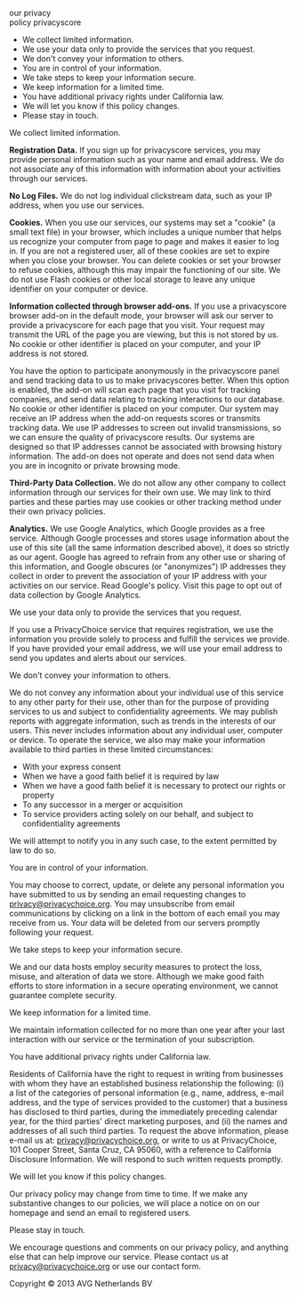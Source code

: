 our privacy  
policy privacyscore

*   We collect limited information.
*   We use your data only to provide the services that you request.
*   We don't convey your information to others.
*   You are in control of your information.
*   We take steps to keep your information secure.
*   We keep information for a limited time.
*   You have additional privacy rights under California law.
*   We will let you know if this policy changes.
*   Please stay in touch.

We collect limited information.

**Registration Data.** If you sign up for privacyscore services, you may provide personal information such as your name and email address. We do not associate any of this information with information about your activities through our services.

**No Log Files.** We do not log individual clickstream data, such as your IP address, when you use our services.

**Cookies.** When you use our services, our systems may set a "cookie" (a small text file) in your browser, which includes a unique number that helps us recognize your computer from page to page and makes it easier to log in. If you are not a registered user, all of these cookies are set to expire when you close your browser. You can delete cookies or set your browser to refuse cookies, although this may impair the functioning of our site. We do not use Flash cookies or other local storage to leave any unique identifier on your computer or device.

**Information collected through browser add-ons.** If you use a privacyscore browser add-on in the default mode, your browser will ask our server to provide a privacyscore for each page that you visit. Your request may transmit the URL of the page you are viewing, but this is not stored by us. No cookie or other identifier is placed on your computer, and your IP address is not stored.

You have the option to participate anonymously in the privacyscore panel and send tracking data to us to make privacyscores better. When this option is enabled, the add-on will scan each page that you visit for tracking companies, and send data relating to tracking interactions to our database. No cookie or other identifier is placed on your computer. Our system may receive an IP address when the add-on requests scores or transmits tracking data. We use IP addresses to screen out invalid transmissions, so we can ensure the quality of privacyscore results. Our systems are designed so that IP addresses cannot be associated with browsing history information. The add-on does not operate and does not send data when you are in incognito or private browsing mode.

**Third-Party Data Collection.** We do not allow any other company to collect information through our services for their own use. We may link to third parties and these parties may use cookies or other tracking method under their own privacy policies.

**Analytics.** We use Google Analytics, which Google provides as a free service. Although Google processes and stores usage information about the use of this site (all the same information described above), it does so strictly as our agent. Google has agreed to refrain from any other use or sharing of this information, and Google obscures (or "anonymizes") IP addresses they collect in order to prevent the association of your IP address with your activities on our service. Read Google's policy. Visit this page to opt out of data collection by Google Analytics.

We use your data only to provide the services that you request.

If you use a PrivacyChoice service that requires registration, we use the information you provide solely to process and fulfill the services we provide. If you have provided your email address, we will use your email address to send you updates and alerts about our services.

We don't convey your information to others.

We do not convey any information about your individual use of this service to any other party for their use, other than for the purpose of providing services to us and subject to confidentiality agreements. We may publish reports with aggregate information, such as trends in the interests of our users. This never includes information about any individual user, computer or device. To operate the service, we also may make your information available to third parties in these limited circumstances:

*   With your express consent
*   When we have a good faith belief it is required by law
*   When we have a good faith belief it is necessary to protect our rights or property
*   To any successor in a merger or acquisition
*   To service providers acting solely on our behalf, and subject to confidentiality agreements

We will attempt to notify you in any such case, to the extent permitted by law to do so.

You are in control of your information.

You may choose to correct, update, or delete any personal information you have submitted to us by sending an email requesting changes to privacy@privacychoice.org. You may unsubscribe from email communications by clicking on a link in the bottom of each email you may receive from us. Your data will be deleted from our servers promptly following your request.

We take steps to keep your information secure.

We and our data hosts employ security measures to protect the loss, misuse, and alteration of data we store. Although we make good faith efforts to store information in a secure operating environment, we cannot guarantee complete security.

We keep information for a limited time.

We maintain information collected for no more than one year after your last interaction with our service or the termination of your subscription.

You have additional privacy rights under California law.

Residents of California have the right to request in writing from businesses with whom they have an established business relationship the following: (i) a list of the categories of personal information (e.g., name, address, e-mail address, and the type of services provided to the customer) that a business has disclosed to third parties, during the immediately preceding calendar year, for the third parties' direct marketing purposes, and (ii) the names and addresses of all such third parties. To request the above information, please e-mail us at: privacy@privacychoice.org, or write to us at PrivacyChoice, 101 Cooper Street, Santa Cruz, CA 95060, with a reference to California Disclosure Information. We will respond to such written requests promptly.

We will let you know if this policy changes.

Our privacy policy may change from time to time. If we make any substantive changes to our policies, we will place a notice on on our homepage and send an email to registered users.

Please stay in touch.

We encourage questions and comments on our privacy policy, and anything else that can help improve our service. Please contact us at privacy@privacychoice.org or use our contact form.

Copyright © 2013 AVG Netherlands BV